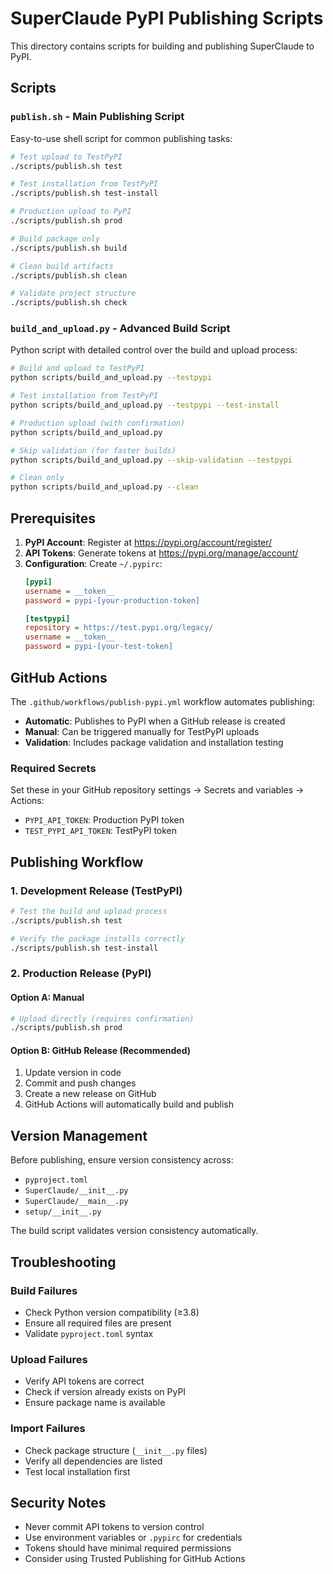 # SuperClaude PyPI Publishing Scripts

This directory contains scripts for building and publishing SuperClaude to PyPI.

## Scripts

### `publish.sh` - Main Publishing Script
Easy-to-use shell script for common publishing tasks:

```bash
# Test upload to TestPyPI
./scripts/publish.sh test

# Test installation from TestPyPI
./scripts/publish.sh test-install

# Production upload to PyPI
./scripts/publish.sh prod

# Build package only
./scripts/publish.sh build

# Clean build artifacts
./scripts/publish.sh clean

# Validate project structure
./scripts/publish.sh check
```

### `build_and_upload.py` - Advanced Build Script
Python script with detailed control over the build and upload process:

```bash
# Build and upload to TestPyPI
python scripts/build_and_upload.py --testpypi

# Test installation from TestPyPI
python scripts/build_and_upload.py --testpypi --test-install

# Production upload (with confirmation)
python scripts/build_and_upload.py

# Skip validation (for faster builds)
python scripts/build_and_upload.py --skip-validation --testpypi

# Clean only
python scripts/build_and_upload.py --clean
```

## Prerequisites

1. **PyPI Account**: Register at https://pypi.org/account/register/
2. **API Tokens**: Generate tokens at https://pypi.org/manage/account/
3. **Configuration**: Create `~/.pypirc`:
   ```ini
   [pypi]
   username = __token__
   password = pypi-[your-production-token]
   
   [testpypi]
   repository = https://test.pypi.org/legacy/
   username = __token__
   password = pypi-[your-test-token]
   ```

## GitHub Actions

The `.github/workflows/publish-pypi.yml` workflow automates publishing:

- **Automatic**: Publishes to PyPI when a GitHub release is created
- **Manual**: Can be triggered manually for TestPyPI uploads
- **Validation**: Includes package validation and installation testing

### Required Secrets

Set these in your GitHub repository settings → Secrets and variables → Actions:

- `PYPI_API_TOKEN`: Production PyPI token
- `TEST_PYPI_API_TOKEN`: TestPyPI token

## Publishing Workflow

### 1. Development Release (TestPyPI)
```bash
# Test the build and upload process
./scripts/publish.sh test

# Verify the package installs correctly
./scripts/publish.sh test-install
```

### 2. Production Release (PyPI)

#### Option A: Manual
```bash
# Upload directly (requires confirmation)
./scripts/publish.sh prod
```

#### Option B: GitHub Release (Recommended)
1. Update version in code
2. Commit and push changes
3. Create a new release on GitHub
4. GitHub Actions will automatically build and publish

## Version Management

Before publishing, ensure version consistency across:
- `pyproject.toml`
- `SuperClaude/__init__.py`
- `SuperClaude/__main__.py`
- `setup/__init__.py`

The build script validates version consistency automatically.

## Troubleshooting

### Build Failures
- Check Python version compatibility (≥3.8)
- Ensure all required files are present
- Validate `pyproject.toml` syntax

### Upload Failures
- Verify API tokens are correct
- Check if version already exists on PyPI
- Ensure package name is available

### Import Failures
- Check package structure (`__init__.py` files)
- Verify all dependencies are listed
- Test local installation first

## Security Notes

- Never commit API tokens to version control
- Use environment variables or `.pypirc` for credentials
- Tokens should have minimal required permissions
- Consider using Trusted Publishing for GitHub Actions
